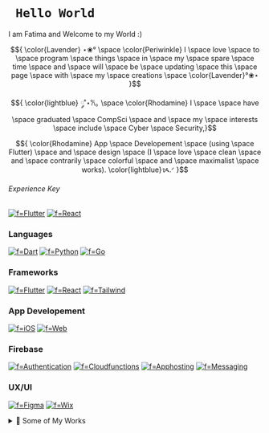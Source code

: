 # ```  Hello World  ```

I am Fatima and Welcome to my World :) 

 
 $${ \color{Lavender} ⋆❀° \space \color{Periwinkle} I \space love \space to \space program \space things \space in \space my \space spare \space time \space and \space will \space be \space updating \space this \space page \space with \space my \space creations \space \color{Lavender}°❀⋆ }$$
 
 $${ \color{lightblue}  ༘˚⋆𐙚｡ \space \color{Rhodamine} I \space \space have \space graduated \space CompSci \space and \space my \space interests \space include \space Cyber \space Security,}$$
 
 $${ \color{Rhodamine} App \space Developement \space (using \space Flutter) \space and \space design \space (I \space love \space clean \space and \space contrarily \space colorful \space and \space maximalist \space works). \color{lightblue}ᝰ.ᐟ }$$


###### Experience Key
[![f=Flutter](https://img.shields.io/badge/★★★★★-FF69B4?style=for-the-badge)](https://github.com/fatima2003)
[![f=React](https://img.shields.io/badge/★★★☆☆-FFA9D4?style=for-the-badge)](https://github.com/fatima2003)

### Languages
[![f=Dart](https://img.shields.io/badge/dart-FF69B4?style=for-the-badge&logo=dart)](https://github.com/fatima2003)
[![f=Python](https://img.shields.io/badge/python-FF69B4?style=for-the-badge&logo=python)](https://github.com/fatima2003)
[![f=Go](https://img.shields.io/badge/go-FFA9D4?style=for-the-badge&logo=go)](https://github.com/fatima2003)

### Frameworks
[![f=Flutter](https://img.shields.io/badge/flutter-FF69B4?style=for-the-badge&logo=flutter)](https://github.com/fatima2003)
[![f=React](https://img.shields.io/badge/react-FFA9D4?style=for-the-badge&logo=react)](https://github.com/fatima2003)
[![f=Tailwind](https://img.shields.io/badge/tailwindcss-FFA9D4?style=for-the-badge&logo=tailwindcss)](https://github.com/fatima2003)

### App Developement
[![f=iOS](https://img.shields.io/badge/ios-FF69B4?style=for-the-badge&logo=ios)](https://github.com/fatima2003)
[![f=Web](https://img.shields.io/badge/web-FF69B4?style=for-the-badge&logo=internetcomputer)](https://github.com/fatima2003)

### Firebase
[![f=Authentication](https://img.shields.io/badge/authentication-FF69B4?style=for-the-badge&logo=firebase)](https://github.com/fatima2003)
[![f=Cloudfunctions](https://img.shields.io/badge/Cloudfunctions-FF69B4?style=for-the-badge&logo=firebase)](https://github.com/fatima2003)
[![f=Apphosting](https://img.shields.io/badge/Apphosting-FF69B4?style=for-the-badge&logo=firebase)](https://github.com/fatima2003)
[![f=Messaging](https://img.shields.io/badge/Messaging-FFA9D4?style=for-the-badge&logo=firebase)](https://github.com/fatima2003)

### UX/UI
[![f=Figma](https://img.shields.io/badge/figma-FFA9D4?style=for-the-badge&logo=figma)](https://github.com/fatima2003)
[![f=Wix](https://img.shields.io/badge/wix-FFA9D4?style=for-the-badge&logo=wix)](https://github.com/fatima2003)

<details>
  <summary>🌟 Some of My Works</summary>
  <p align="center">

   ______________________________

  #### 👩🏽‍💻 Currently a contributor and mentee under OpenBao :)
  *I'm working on enhancing the PKI (Public Key Infrastructure) endpoint.*
   [My Contributions](https://github.com/openbao/openbao/issues?q=author%3Afatima2003+)
  ______________________________

  #### 🕌 Waqt: Prayer times for mosques in Harare
  *Displays salaah times for mosques in Harare.*
  [View as Web App](https://masjid2024-79d97.web.app)   
  [View on App Store (for iOS)](https://apps.apple.com/ae/app/salaah-waqt/id6639612429)
  ______________________________

  #### 🍬 Kreckle Foods: A confectionery wholesaler
  *E-commerce platform for a confectionery wholesaler.*
  [Visit Website](https://www.krecklefoods.com)
  ______________________________
  #### 🎨 Draggable: A simple CSS animation tool
  *Create animations by dragging the cursor on the screen.*
  [View Project](https://draggablecss.vercel.app)
  ______________________________
  #### 🎨 Waqt Logo: Designed in Figma
  *A logo design created using Figma.*
  [View on Figma](https://www.figma.com/proto/jS63p8uYMBpUvObFxJu05b/Logo-Design?node-id=305-45&t=I9uQunrXf5tUoQyF-1)
  ______________________________
  #### 💼 My Portfolio: Created using Next.js
  *My personal portfolio showcasing my work and skills.*
  [View Portfolio](https://fatties-portfolio-84923n9j0-fatima2003s-projects.vercel.app)
  ______________________________
  </p>
</details>
